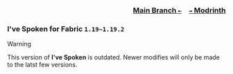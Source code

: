 ### <p align=right>[Main Branch `←`](https://github.com/KrLite/Ive-Spoken)&emsp;[`→` Modrinth](https://modrinth.com/mod/ive-spoken)</p>

### I've Spoken for Fabric `1.19~1.19.2`

> [!WARNING]
> This version of **I've Spoken** is outdated. Newer modifies will only be made to the latst few versions.
